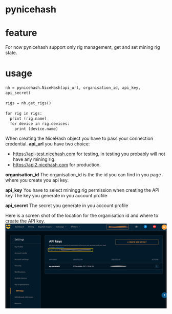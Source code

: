 # pynicehash
# feature
For now pynicehash support only rig management, get and set mining rig state.

# usage

```
nh = pynicehash.NiceHash(api_url, organisation_id, api_key, api_secret)

rigs = nh.get_rigs()

for rig in rigs:
  print (rig.name)
  for device in rig.devices:
    print (device.name)
```

When creating the NiceHash object you have to pass your connection credential.
**api_url** you have two choice:
* https://api-test.nicehash.com for testing, in testing you probably will not have any mining rig.
* https://api2.nicehash.com for production.

**organisation_id**
The organisation_id is the the id you can find in you page where you create you api key.

**api_key**
You have to select miningg rig permission when creating the API key
The key you generate in you account profile

**api_secret**
The secret you generate in you account profile

Here is a screen shot of the location for the organisation id and where to create the API key.
![api_creation](https://github.com/nslythe/pynicehash/raw/main/assets/api_creation.png)
